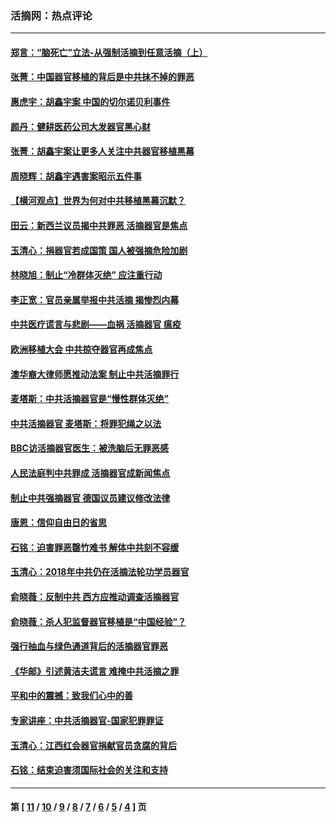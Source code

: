 ### 活摘网：热点评论
---
#### [郑言：“脑死亡”立法-从强制活摘到任意活摘（上）](../../pages/nf5879/n14077933.md?09250430) 
#### [张菁：中国器官移植的背后是中共抹不掉的罪恶](../../pages/nf5879/n13974977.md?09250430) 
#### [惠虎宇：胡鑫宇案 中国的切尔诺贝利事件](../../pages/nf5879/n13942916.md?09250430) 
#### [颜丹：健耕医药公司大发器官黑心财](../../pages/nf5879/n13940134.md?09250430) 
#### [张菁：胡鑫宇案让更多人关注中共器官移植黑幕](../../pages/nf5879/n13929073.md?09250430) 
#### [周晓辉：胡鑫宇遇害案昭示五件事](../../pages/nf5879/n13921870.md?09250430) 
#### [【横河观点】世界为何对中共移植黑幕沉默？](../../pages/nf5879/n13244249.md?09250430) 
#### [田云：新西兰议员揭中共罪恶 活摘器官是焦点](../../pages/nf5879/n13070629.md?09250430) 
#### [玉清心：捐器官若成国策 国人被强摘危险加剧](../../pages/nf5879/n12802713.md?09250430) 
#### [林晓旭：制止“冷群体灭绝” 应注重行动](../../pages/nf5879/n12779736.md?09250430) 
#### [李正宽：官员亲属举报中共活摘 揭惨烈内幕](../../pages/nf5879/n12684490.md?09250430) 
#### [中共医疗谎言与悲剧——血祸 活摘器官 瘟疫](../../pages/nf5879/n12372103.md?09250430) 
#### [欧洲移植大会 中共掠夺器官再成焦点](../../pages/nf5879/n11538883.md?09250430) 
#### [澳华裔大律师愿推动法案 制止中共活摘罪行](../../pages/nf5879/n11377039.md?09250430) 
#### [麦塔斯：中共活摘器官是“慢性群体灭绝”](../../pages/nf5879/n11350529.md?09250430) 
#### [中共活摘器官 麦塔斯：将罪犯绳之以法](../../pages/nf5879/n11347973.md?09250430) 
#### [BBC访活摘器官医生：被洗脑后无罪恶感](../../pages/nf5879/n11335935.md?09250430) 
#### [人民法庭判中共罪成 活摘器官成新闻焦点](../../pages/nf5879/n11331578.md?09250430) 
#### [制止中共强摘器官 德国议员建议修改法律](../../pages/nf5879/n11249451.md?09250430) 
#### [唐恩：信仰自由日的省思](../../pages/nf5879/n11003525.md?09250430) 
#### [石铭：迫害罪恶罄竹难书  解体中共刻不容缓](../../pages/nf5879/n10942855.md?09250430) 
#### [玉清心：2018年中共仍在活摘法轮功学员器官](../../pages/nf5879/n10914646.md?09250430) 
#### [俞晓薇：反制中共 西方应推动调查活摘器官](../../pages/nf5879/n10794671.md?09250430) 
#### [俞晓薇：杀人犯监督器官移植是“中国经验”？](../../pages/nf5879/n10466427.md?09250430) 
#### [强行抽血与绿色通道背后的活摘器官罪恶](../../pages/nf5879/n10004708.md?09250430) 
#### [《华邮》引述黄洁夫谎言 难掩中共活摘之罪](../../pages/nf5879/n9642309.md?09250430) 
#### [平和中的震撼：致我们心中的善](../../pages/nf5879/n9021123.md?09250430) 
#### [专家讲座：中共活摘器官-国家犯罪罪证](../../pages/nf5879/n8828153.md?09250430) 
#### [玉清心：江西红会器官捐献官员贪腐的背后](../../pages/nf5879/n8522122.md?09250430) 
#### [石铭：结束迫害须国际社会的关注和支持](../../pages/nf5879/n8443497.md?09250430) 

---
#### 第 [ [11](./11.md?09250430) / [10](./10.md?09250430) / [9](./9.md?09250430) / [8](./8.md?09250430) / [7](./7.md?09250430) / [6](./6.md?09250430) / [5](./5.md?09250430) / [4](./4.md?09250430) ] 页

